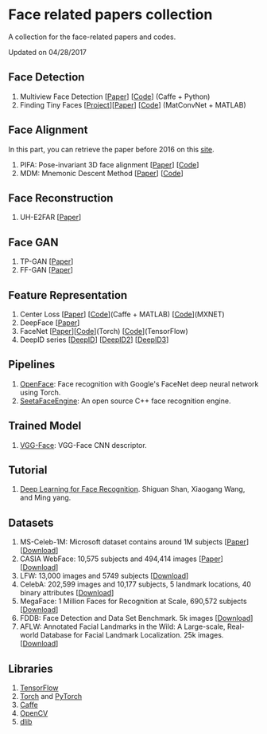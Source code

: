 # Face related papers collection
A collection for the face-related papers and codes.

Updated on 04/28/2017

## Face Detection
1. Multiview Face Detection [[Paper](https://arxiv.org/abs/1502.02766)]  [[Code](https://github.com/guoyilin/FaceDetection_CNN)] (Caffe + Python)
2. Finding Tiny Faces [[Project](https://www.cs.cmu.edu/~peiyunh/tiny/)][[Paper](https://arxiv.org/abs/1612.04402)] [[Code](https://github.com/peiyunh/tiny)] (MatConvNet + MATLAB)

## Face Alignment
In this part, you can retrieve the paper before 2016 on this [site](https://sites.google.com/site/yanghengcv/face-alignment).
1. PIFA: Pose-invariant 3D face alignment [[Paper](https://arxiv.org/abs/1506.03799)] [[Code](http://cvlab.cse.msu.edu/project-pifa.html)]
2. MDM: Mnemonic Descent Method [[Paper](https://ibug.doc.ic.ac.uk/media/uploads/documents/trigeorgis2016mnemonic.pdf)] [[Code](https://github.com/trigeorgis/mdm)]

## Face Reconstruction
1. UH-E2FAR [[Paper](https://arxiv.org/abs/1704.05020)]

## Face GAN
1. TP-GAN [[Paper](https://arxiv.org/abs/1704.04086)]
2. FF-GAN [[Paper](https://arxiv.org/abs/1704.06244)]

## Feature Representation
1. Center Loss [[Paper](http://ydwen.github.io/papers/WenECCV16.pdf)] [[Code](https://github.com/ydwen/caffe-face)](Caffe + MATLAB) [[Code](https://github.com/pangyupo/mxnet_center_loss)](MXNET)
2. DeepFace [[Paper](https://www.cs.toronto.edu/~ranzato/publications/taigman_cvpr14.pdf)]
3. FaceNet [[Paper](http://www.cv-foundation.org/openaccess/content_cvpr_2015/app/1A_089.pdf)][[Code](https://github.com/cmusatyalab/openface)](Torch) [[Code](https://github.com/davidsandberg/facenet)](TensorFlow)
4. DeepID series [[DeepID](http://mmlab.ie.cuhk.edu.hk/pdf/YiSun_CVPR14.pdf)] [[DeepID2](http://arxiv.org/abs/1406.4773)] [[DeepID3](http://arxiv.org/abs/1502.00873)]

## Pipelines
1. [OpenFace](https://github.com/cmusatyalab/openface): Face recognition with Google's FaceNet deep neural network using Torch.
2. [SeetaFaceEngine](https://github.com/seetaface/SeetaFaceEngine): An open source C++ face recognition engine.

## Trained Model
1. [VGG-Face](http://www.robots.ox.ac.uk/~vgg/software/vgg_face/): VGG-Face CNN descriptor.

## Tutorial
1. [Deep Learning for Face Recognition](http://valse.mmcheng.net/deep-learning-for-face-recognition/). Shiguan Shan, Xiaogang Wang, and Ming yang.

## Datasets
1. MS-Celeb-1M: Microsoft dataset contains around 1M subjects [[Paper](https://arxiv.org/abs/1607.08221)] [[Download](https://www.microsoft.com/en-us/research/project/ms-celeb-1m-challenge-recognizing-one-million-celebrities-real-world/)]
2. CASIA WebFace: 10,575 subjects and 494,414 images [[Paper](http://arxiv.org/abs/1411.7923)] [[Download](http://www.cbsr.ia.ac.cn/english/CASIA-WebFace-Database.html)]
3. LFW: 13,000 images and 5749 subjects [[Download](http://vis-www.cs.umass.edu/lfw/)]
4. CelebA: 202,599 images and 10,177 subjects, 5 landmark locations, 40 binary attributes [[Download](http://mmlab.ie.cuhk.edu.hk/projects/)]
5. MegaFace: 1 Million Faces for Recognition at Scale, 690,572 subjects [[Download](http://megaface.cs.washington.edu/)]
6. FDDB: Face Detection and Data Set Benchmark. 5k images [[Download](http://vis-www.cs.umass.edu/fddb/)]
7. AFLW: Annotated Facial Landmarks in the Wild: A Large-scale, Real-world Database for Facial Landmark Localization. 25k images. [[Download](https://lrs.icg.tugraz.at/research/aflw/)]

## Libraries
1. [TensorFlow](tensorflow.org)
2. [Torch](torch.ch) and [PyTorch](pytorch.org)
3. [Caffe](caffe.berkeleyvision.org)
4. [OpenCV](http://opencv.org/)
5. [dlib](http://dlib.net/ml.html)

